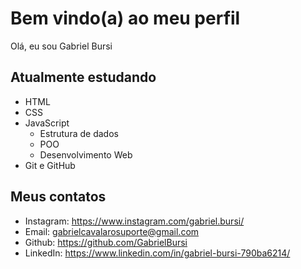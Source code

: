 # Bem vindo(a) ao meu perfil

Olá, eu sou Gabriel Bursi 

## Atualmente estudando 

- HTML
- CSS
- JavaScript
  - Estrutura de dados
  - POO
  - Desenvolvimento Web
- Git e GitHub

## Meus contatos

- Instagram: https://www.instagram.com/gabriel.bursi/
- Email: gabrielcavalarosuporte@gmail.com
- Github: https://github.com/GabrielBursi
- LinkedIn: https://www.linkedin.com/in/gabriel-bursi-790ba6214/
